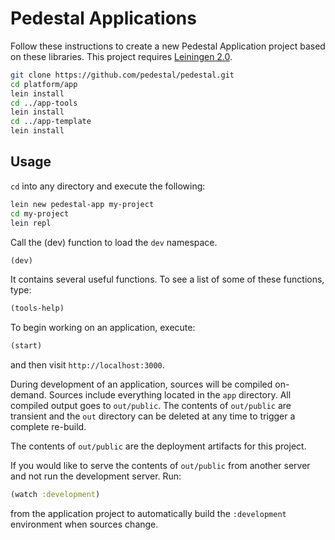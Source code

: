 # Pedestal Applications

Follow these instructions to create a new Pedestal Application project
based on these libraries. This project requires [Leiningen 2.0](https://github.com/technomancy/leiningen).

```bash
git clone https://github.com/pedestal/pedestal.git
cd platform/app
lein install
cd ../app-tools
lein install
cd ../app-template
lein install
```

## Usage

`cd` into any directory and execute the following:

```bash
lein new pedestal-app my-project
cd my-project
lein repl
```

Call the (dev) function to load the `dev` namespace.

```clj
(dev)
```

It contains several useful functions. To see a list
of some of these functions, type:

```clj
(tools-help)
```

To begin working on an application, execute:

```clj
(start)
```

and then visit `http://localhost:3000`.

During development of an application, sources will be compiled
on-demand. Sources include everything located in the `app`
directory. All compiled output goes to `out/public`. The contents of
`out/public` are transient and the `out` directory can be deleted at
any time to trigger a complete re-build.

The contents of `out/public` are the deployment artifacts for this
project.

If you would like to serve the contents of `out/public` from another
server and not run the development server. Run:

```clj
(watch :development)
```

from the application project to automatically build the `:development`
environment when sources change.

<!-- Copyright 2013 Relevance, Inc. -->
